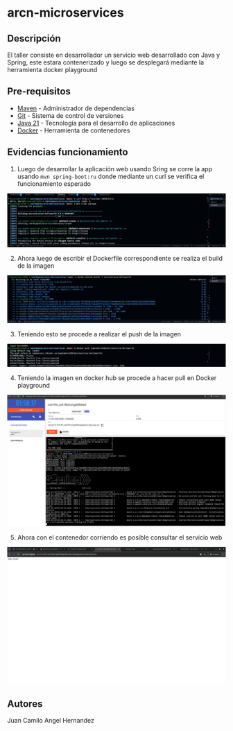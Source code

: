 # arcn-microservices

## Descripción
El taller consiste en desarrollador un servicio web desarrollado con Java y Spring, este estara contenerizado y luego se desplegará mediante la herramienta docker playground

## Pre-requisitos
* [Maven](https://maven.apache.org/) - Administrador de dependencias
* [Git](https://git-scm.com/) - Sistema de control de versiones
* [Java 21](https://www.java.com/) - Tecnología para el desarrollo de aplicaciones
* [Docker](https://www.docker.com/) - Herramienta de contenedores


## Evidencias funcionamiento

1. Luego de desarrollar la aplicación web usando Sring se corre la app usando `mvn spring-boot:ru` donde mediante un curl se verifica el funcionamiento esperado

![alt text](<img/image (3).png>)

2. Ahora luego de escribir el Dockerfile correspondiente se realiza el build de la imagen

![alt text](<img/image (4).png>)

3. Teniendo esto se procede a realizar el push de la imagen

![alt text](<img/image (5).png>)

4. Teniendo la imagen en docker hub se procede a hacer pull en Docker playground

![alt text](<img/image (2).png>)

5. Ahora con el contenedor corriendo es posible consultar el servicio web


![alt text](<img/image (6).png>)

## Autores
Juan Camilo Angel Hernandez
